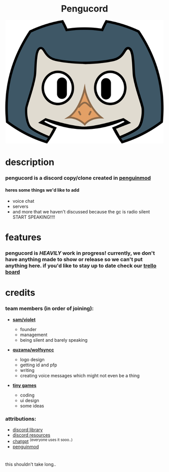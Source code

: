 <div align="center">

# **Pengucord**
![icon](icon.svg)

</div>

# **description**

### **pengucord is a discord copy/clone created in [penguinmod](https://penguinmod.com)**
#### heres some things we'd like to add
* voice chat
* servers
* and more that we haven't discussed because the gc is radio silent START SPEAKING!!!!

# **features**
### **pengucord is ***HEAVILY*** work in progress! currently, we don't have anything made to show or release so we can't put anything here. if you'd like to stay up to date check our [trello board](https://trello.com/b/8ThQDUai/main)**

# **credits**

### **team members (in order of joining):**

- **[sam/violet](https://penguinmod.com/profile?user=SammerLOL)**
  - founder
  - management
  - being silent and barely speaking

- **[quzama/wolfsyncc](https://penguinmod.com/profile?user=quzama)**
  - logo design
  - getting id and pfp
  - writing
  - creating voice messages which might not even be a thing

- **[tiny games](https://penguinmod.com/profile?user=CoderThatDoesStuff)**
  - coding
  - ui design
  - some ideas

### **attributions:**

- [discord library](https://www.figma.com/community/file/1114896965920105129/discord-library)
- [discord resources](https://discordresources.com/resources/unofficial-resources/)
- [chatgpt](https://chat.openai.com/)  <sup>(everyone uses it sooo..)</sup>
- [penguinmod](https://penguinmod.com)
#
this shouldn't take long..
